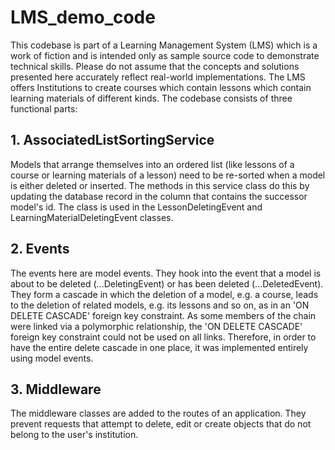 # LMS_demo_code
This codebase is part of a Learning Management System (LMS) which is a work of fiction and is intended only as sample source code to demonstrate technical skills. Please do not assume that the concepts and solutions presented here accurately reflect real-world implementations. The LMS offers Institutions to create courses which contain lessons which contain learning materials of different kinds. The codebase consists of three functional parts:

## 1. AssociatedListSortingService
Models that arrange themselves into an ordered list (like lessons of a course or learning materials of a lesson) need to be re-sorted when a model is either deleted or inserted. The methods in this service class do this by updating the database record in the column that contains the successor model's id. The class is used in the LessonDeletingEvent and LearningMaterialDeletingEvent classes.

## 2. Events
The events here are model events. They hook into the event that a model is about to be deleted (...DeletingEvent) or has been deleted (...DeletedEvent). They form a cascade in which the deletion of a model, e.g. a course, leads to the deletion of related models, e.g. its lessons and so on, as in an 'ON DELETE CASCADE' foreign key constraint. As some members of the chain were linked via a polymorphic relationship, the 'ON DELETE CASCADE' foreign key constraint could not be used on all links. Therefore, in order to have the entire delete cascade in one place, it was implemented entirely using model events.

## 3. Middleware
The middleware classes are added to the routes of an application. They prevent requests that attempt to delete, edit or create objects that do not belong to the user's institution.